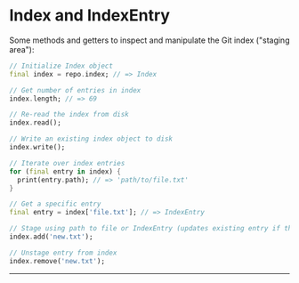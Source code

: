 # Index and IndexEntry

Some methods and getters to inspect and manipulate the Git index ("staging area"):

```dart
// Initialize Index object
final index = repo.index; // => Index

// Get number of entries in index
index.length; // => 69

// Re-read the index from disk
index.read();

// Write an existing index object to disk
index.write();

// Iterate over index entries
for (final entry in index) {
  print(entry.path); // => 'path/to/file.txt'
}

// Get a specific entry
final entry = index['file.txt']; // => IndexEntry

// Stage using path to file or IndexEntry (updates existing entry if there is one)
index.add('new.txt');

// Unstage entry from index
index.remove('new.txt');
```

---

